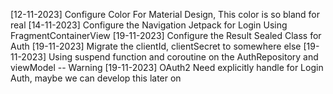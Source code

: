 [12-11-2023] Configure Color For Material Design, This color is so bland for real
[14-11-2023] Configure the Navigation Jetpack for Login Using FragmentContainerView
[19-11-2023] Configure the Result Sealed Class for Auth
[19-11-2023] Migrate the clientId, clientSecret to somewhere else
[19-11-2023] Using suspend function and coroutine on the AuthRepository and viewModel 
-- Warning
[19-11-2023] OAuth2 Need explicitly handle for Login Auth, maybe we can develop this later on

